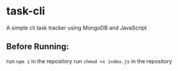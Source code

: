 # task-cli

A simple cli task tracker using MongoDB and JavaScript

## Before Running:
run `npm i` in the repository
run `chmod +x index.js` in the repository
